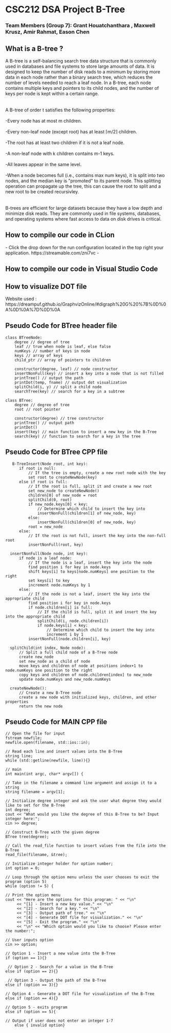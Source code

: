 <h1> CSC212 DSA Project B-Tree </h1>

<h3> Team Members (Group 7): Grant Houatchanthara , Maxwell Krusz, Amir Rahmat, Eason Chen </h3>

<h2> What is a B-tree ? </h2>

<p size = 5> A B-tree is a self-balancing search tree data structure that is commonly used in databases and file systems to store large amounts of data. It is designed to keep the number of disk reads to a minimum by storing more data in each node rather than a binary search tree, which reduces the number of levels needed to reach a leaf node. In a B-tree, each node contains multiple keys and pointers to its child nodes, and the number of keys per node is kept within a certain range. 
 <br></br>
 <br> A B-tree of order t satisfies the following properties: </br>
<br>-Every node has at most m children. </br>
<br>-Every non-leaf node (except root) has at least ⌈m/2⌉ children.</br>
<br>-The root has at least two children if it is not a leaf node.</br>
<br>-A non-leaf node with k children contains m-1 keys.</br>
<br>-All leaves appear in the same level.</br>
<br>-When a node becomes full (i.e., contains max num keys), it is split into two nodes, and the median key is "promoted" to its parent node. This splitting operation can propagate up the tree, this can cause the root to split and a new root to be created recursivley. </br>
<br></br>
B-trees are efficient for large datasets because they have a low depth and minimize disk reads. They are commonly used in file systems, databases, and operating systems where fast access to data on disk drives is critical. </p>

<h2> How to compile our code in CLion </h2>
<p size = 5>
- Click the drop down for the run configuration located in the top right your application.
https://streamable.com/zni7vc
-


 
 
 
 
 </p>

<h2> How to compile our code in Visual Studio Code </h2>
<p size = 5>


 
 
 
 
 </p>
 
 <h2> How to visualize DOT file </h2>
<p size = 5>
Website used :  https://dreampuf.github.io/GraphvizOnline/#digraph%20G%20%7B%0D%0A%0D%0A%7D%0D%0A 

 
 
 
 
 </p>
 
 
 
<h2> Pseudo Code for BTree header file </h2>

    class BTreeNode:
        degree // degree of tree
        leaf // true when node is leaf, else false
        numKeys // number of keys in node
        keys // array of keys
        child_ptr // array of pointers to children

        constructor(degree, leaf) // node constructor
        insertNonFull(key) // insert a key into a node that is not filled
        printTree() // output the path
        printDot(temp, fname) // output dot visualization
        splitChild(i, y) // split a child node
        searchTree(key) // search for a key in a subtree

    class BTree:
        degree // degree of tree
        root // root pointer

        constructor(degree) // tree constructor
        printTree() // output path
        printDot()
        insert(key) // main function to insert a new key in the B-Tree
        search(key) // function to search for a key in the tree
 
 <h2> Pseudo Code for BTree CPP file </h2>
 
       B-TreeInsert(Node root, int key):
          if root is null:
              // If the tree is empty, create a new root node with the key
              set root to createNewNode(key)
          else if root is full:
              // If the root is full, split it and create a new root
              set new_node to createNewNode()
              children[0] of new_node = root
              splitChild(0, root)
              if new_node.keys[0] < key:
                  // Determine which child to insert the key into
                  insertNonFull(children[1] of new_node, key)
              else:
                  insertNonFull(children[0] of new_node, key)
              root = new_node
          else:
              // If the root is not full, insert the key into the non-full root
              insertNonFull(root, key)

      insertNonFull(Node node, int key):
          if node is a leaf node:
              // If the node is a leaf, insert the key into the node
              find position i for key in node.keys
              shift keys[i] to keys[node.numKeys] one position to the right
              set keys[i] to key
              increment node.numKeys by 1
          else:
              // If the node is not a leaf, insert the key into the appropriate child
              find position i for key in node.keys
              if node.children[i] is full:
                  // If the child is full, split it and insert the key into the appropriate child
                  splitChild(i, node.children[i])
                  if node.keys[i] < key:
                      // Determine which child to insert the key into
                      increment i by 1
              insertNonFull(node.children[i], key)

      splitChild(int index, Node node):
          // Split a full child node of a B-Tree node
          create new_node
          set new_node as a child of node
          move keys and children of node at positions index+1 to node.numKeys one position to the right
          copy keys and children of node.children[index] to new_node
          update node.numKeys and new_node.numKeys

      createNewNode():
          // Create a new B-Tree node
          create a new node with initialized keys, children, and other properties
          return the new node


 
 
  <h2> Pseudo Code for MAIN CPP file </h2>

    // Open the file for input
    fstream newfile;
    newfile.open(filename, std::ios::in);

    // Read each line and insert values into the B-Tree
    string line;
    while (std::getline(newfile, line)){}

    // main 
    int main(int argc, char* argv[]) {
 
    // Take in the filename a command line argument and assign it to a string
    string filename = argv[1];

    // Initialize degree integer and ask the user what degree they would like to set for the B-Tree
    int degree;
    cout << "What would you like the degree of this B-Tree to be? Input integer here:";
    cin >> degree;

    // Construct B-Tree with the given degree
    BTree tree(degree);

    // Call the read_file function to insert values from the file into the B-Tree
    read_file(filename, &tree);

    // Initialize integer holder for option number;
    int option = 0;

    // Loop through the option menu unless the user chooses to exit the program (option 5)
    while (option != 5) {

    // Print the option menu
    cout << "Here are the options for this program: " << "\n"
         << "[1] - Insert a new key value." << "\n"
         << "[2] - Search for a key." << "\n"
         << "[3] - Output path of tree." << "\n"
         << "[4] - Generate DOT file for visualization." << "\n"
         << "[5] - Exit the program." << "\n"
         << "\n" << "Which option would you like to choose? Please enter the number:";

    // User inputs option
    cin >> option;

    // Option 1 - Insert a new value into the B-Tree
    if (option == 1){} 
    
     // Option 2 - Search for a value in the B-Tree
    else if (option == 2){} 

     // Option 3 - Output the path of the B-Tree
    else if (option == 3){}

    // Option 4 - Generate a DOT file for visualization of the B-Tree
    else if (option == 4){}
    
    // Option 5 - exits program 
    else if (option == 5){
   
    // Output if user does not enter an integer 1-7
        else { invalid option} 

